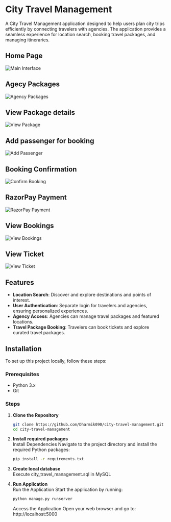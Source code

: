 # City Travel Management

A City Travel Management application designed to help users plan city trips efficiently by connecting travelers with agencies. The application provides a seamless experience for location search, booking travel packages, and managing itineraries.

## Home Page
![Main Interface](./images/home.png)
## Agecy Packages
![Agency Packages](./images/packages.png)
## View Package details
![View Package](./images/package.png)
## Add passenger for booking
![Add Passenger](./images/add_passanger.png)
## Booking Confirmation
![Confirm Booking](./images/confirmticket.png)
## RazorPay Payment
![RazorPay Payment](./images/razorpay.png)
## View Bookings
![View Bookings](./images/bookings.png)
## View Ticket
![View Ticket](./images/ticket.png)

## Features

- **Location Search**: Discover and explore destinations and points of interest.
- **User Authentication**: Separate login for travelers and agencies, ensuring personalized experiences.
- **Agency Access**: Agencies can manage travel packages and featured locations.
- **Travel Package Booking**: Travelers can book tickets and explore curated travel packages.

## Installation

To set up this project locally, follow these steps:

### Prerequisites

- Python 3.x
- Git

### Steps

1. **Clone the Repository**
    ```bash
    git clone https://github.com/Dharmik090/city-travel-management.git
    cd city-travel-management
    ```

2. **Install required packages**<br>
Install Dependencies Navigate to the project directory and install the required Python packages:
    ```bash
    pip install -r requirements.txt
    ```

3. **Create local database**<br>
Execute city_travel_management.sql in MySQL

4. **Run Application**<br>
Run the Application Start the application by running:
    ```bash
    python manage.py runserver
    ```

    Access the Application Open your web browser and go to:
    http://localhost:5000
